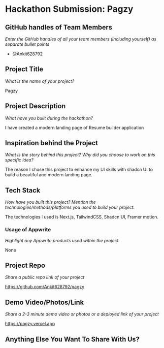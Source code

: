 # Hackathon Submission: Pagzy


## GitHub handles of Team Members  
_Enter the GitHub handles of all your team members (including yourself) as separate bullet points_

- @Ankit628792


## Project Title
_What is the name of your project?_

Pagzy


## Project Description    
_What have you built during the hackathon?_

I have created a modern landing page of Resume builder application


## Inspiration behind the Project  
_What is the story behind this project? Why did you choose to work on this specific idea?_

The reason I chose this project to enhance my UI skills with shadcn UI to build a beautiful and modern landing page.


## Tech Stack    
_How have you built this project? Mention the technologies/methods/platforms you used to build your project._

The technologies I used is Next.js, TailwindCSS, Shadcn UI, Framer motion.


### Usage of Appwrite
_Highlight any Appwrite products used within the project._

None


## Project Repo  
_Share a public repo link of your project_

https://github.com/Ankit628792/pagzy


## Demo Video/Photos/Link
_Share a 2-3 minute demo video or photos or a deployed link of your project_

https://pagzy.vercel.app

## Anything Else You Want To Share With Us?

